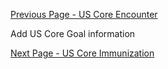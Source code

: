 <!-- USCoreGoal_.md {% comment %}
*****************************************************************************************
*                            WARNING: DO NOT EDIT THIS FILE                             *
*                                                                                       *
* This file is generated by SUSHI. Any edits you make to this file will be overwritten. *
*                                                                                       *
* To change the contents of this file, edit the original source file at:                *
* ig-data/input/pagecontent/USCoreGoal_.md                                              *
*****************************************************************************************
{% endcomment %} -->
[Previous Page - US Core Encounter](USCoreEncounter.html)

Add US Core Goal information

[Next Page - US Core Immunization](USCoreImmunization.html)